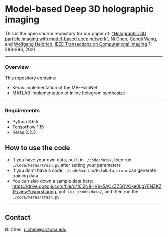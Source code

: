 # Model-based Deep 3D holographic imaging

This is the open source repository for our paper of: ["Holographic 3D particle imaging with model-based deep network"](https://ieeexplore.ieee.org/document/9369862), [Ni Chen](https://ni-chen.github.io/), [Congli Wang](https://congliwang.github.io/), and [Wolfgang Heidrich](https://vccimaging.org/People/heidriw/), [IEEE Transactions on Computational Imaging](https://ieeexplore.ieee.org/xpl/RecentIssue.jsp?punumber=6745852) 7: 288-296, 2021.


--------------------------------------------

### Overview

This repository contains:

- Keras implementation of the MB-HoloNet
- MATLAB implementation of inline hologram synthesize



----------------------------------

### Requirements

 - Python 3.6.5 
 - Tensorflow 1.15 
 - Keras 2.2.5 




## How to use the code

- If you have your own data, put it in `./code/data/`, then run `./code/keras/train.py` after setting your parameters
- If you don't have a code, `./code/matlab/HoloData_sim.m` can generate training data.
- You can also down a sample data here: https://drive.google.com/file/d/10i2N8HV9x5AOxZZ5OVOke0LgYENZKZ1E/view?usp=sharing, put it in  `./code/data/`, and then run the `./code/keras/train.py`



-------------------------------------

## Contact

Ni Chen, nichen@arizona.edu

